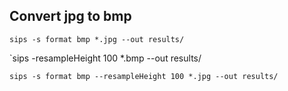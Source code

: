 Convert jpg to bmp
------------------

`sips -s format bmp *.jpg --out results/`


`sips -resampleHeight 100 *.bmp --out results/


`sips -s format bmp --resampleHeight 100 *.jpg --out results/`